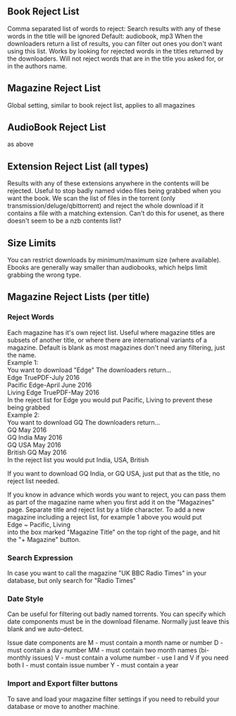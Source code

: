 ## Book Reject List
Comma separated list of words to reject:
Search results with any of these words in the title will be ignored
Default: audiobook, mp3
When the downloaders return a list of results, you can filter out ones you don't want using this list. Works by looking for rejected words in the titles returned by the downloaders. Will not reject words that are in the title you asked for, or in the authors name. 
## Magazine Reject List
Global setting, similar to book reject list, applies to all magazines
## AudioBook Reject List
as above
## Extension Reject List (all types)
Results with any of these extensions anywhere in the contents will be rejected. Useful to stop badly named video files being grabbed when you want the book. We scan the list of files in the torrent
(only transmission/deluge/qbittorrent) and reject the whole download if it contains a file with a matching extension. Can't do this for usenet, as there doesn't seem to be a nzb contents list?

## Size Limits
You can restrict downloads by minimum/maximum size (where available). Ebooks are generally way smaller than audiobooks, which helps limit grabbing the wrong type.

## Magazine Reject Lists (per title)
### Reject Words
Each magazine has it's own reject list. Useful where magazine titles are subsets of another title, or where there are international variants of a magazine. Default is blank as most magazines don't need any filtering, just the name.   
Example 1:  
You want to download "Edge" The downloaders return...  
Edge TruePDF-July 2016  
Pacific Edge-April June 2016  
Living Edge TruePDF-May 2016  
In the reject list for Edge you would put Pacific, Living  to prevent these being grabbed  
Example 2:  
You want to download GQ  The downloaders return...  
GQ May 2016  
GQ India May 2016  
GQ USA May 2016  
British GQ May 2016  
In the reject list you would put India, USA, British  
  
If you want to download GQ India, or GQ USA, just put that as the title, no reject list needed.  
  
If you know in advance which words you want to reject, you can pass them as part of the magazine name when you first add it on the "Magazines" page.  Separate title and reject list by a tilde character. To add a new magazine including a reject list, for example 1 above you would put  
Edge ~ Pacific, Living  
into the box marked "Magazine Title" on the top right of the page, and hit the "+ Magazine" button.
### Search Expression
In case you want to call the magazine "UK BBC Radio Times" in your database, but only search for "Radio Times"
### Date Style
Can be useful for filtering out badly named torrents. You can specify which date components must be in the download filename. Normally just leave this blank and we auto-detect.

Issue date components are
M - must contain a month name or number
D - must contain a day number
MM - must contain two month names (bi-monthly issues)
V - must contain a volume number - use I and V if you need both
I - must contain issue number
Y - must contain a year

### Import and Export filter buttons
To save and load your magazine filter settings if you need to rebuild your database or move to another machine.
